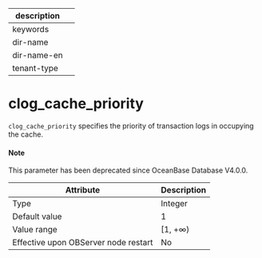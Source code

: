 | description ||
|---|---|
| keywords ||
| dir-name ||
| dir-name-en ||
| tenant-type ||

clog_cache_priority
========================================

`clog_cache_priority` specifies the priority of transaction logs in occupying the cache.

<main id="notice" type='explain'>
  <h4>Note</h4>
  <p>This parameter has been deprecated since OceanBase Database V4.0.0. </p>
</main>

| **Attribute** | **Description** |
|------------------|----------|
| Type | Integer |
| Default value | 1 |
| Value range | \[1, +∞) |
| Effective upon OBServer node restart | No |


